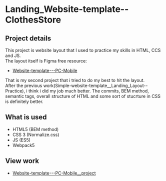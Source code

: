 # Landing_Website-template--ClothesStore

<h2>Project details</h2>
<p>
This project is website layout that I used to practice my skills in HTML, CCS and JS. <br>
The layout itself is Figma free resource: <br>
    <ul>
        <li>
            <a href = "https://www.figma.com/file/br4tKx4En7KYsszn9LFbcn/Website-template---PC-%26-Mobile-(Community)?node-id=301%3A28&mode=dev">
            Website-template---PC-Mobile
            </a>
        </li>
    </ul>
</p>
<p>
That is my second project that i tried to do my best to hit the layout. <br>
After the previous work(Simple-website-template__Landing_Layout--Practice), i think i did my job much better. The commits, BEM method, semantic tags, overall structure of HTML and some sort of stucrture in CSS is definitely better.
</p>
<h2>What is used</h2>
<ul>
        <li>HTML5 (BEM method)</li>
        <li>CSS 3 (Normalize.css)</li>
        <li>JS (ES5)</li>
        <li>Webpack5</li>
</ul>
<h2>View work</h2>
 <ul>
    <li>
        <a href = "https://koatkoetl.github.io/Landing_Website-template--ClothesStore/">
        Website-template---PC-Mobile__project
        </a>
    </li>
</ul>
